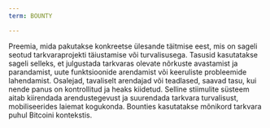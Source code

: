 ```yaml
---
term: BOUNTY

---
```

Preemia, mida pakutakse konkreetse ülesande täitmise eest, mis on sageli seotud tarkvaraprojekti täiustamise või turvalisusega. Tasusid kasutatakse sageli selleks, et julgustada tarkvaras olevate nõrkuste avastamist ja parandamist, uute funktsioonide arendamist või keeruliste probleemide lahendamist. Osalejad, tavaliselt arendajad või teadlased, saavad tasu, kui nende panus on kontrollitud ja heaks kiidetud. Selline stiimulite süsteem aitab kiirendada arendustegevust ja suurendada tarkvara turvalisust, mobiliseerides laiemat kogukonda. Bounties kasutatakse mõnikord tarkvara puhul Bitcoini kontekstis.